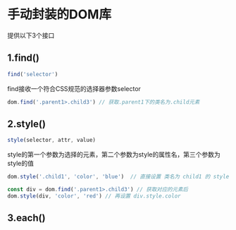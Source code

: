 # 手动封装的DOM库
提供以下3个接口
## 1.find()
```javascript
find('selector')
```
find接收一个符合CSS规范的选择器参数selector
```javascript
dom.find('.parent1>.child3') // 获取.parent1下的类名为.child元素
```
## 2.style()
```javascript
style(selector, attr, value)
```
style的第一个参数为选择的元素，第二个参数为style的属性名，第三个参数为style的值

```javascript
dom.style('.child1', 'color', 'blue')  // 直接设置 类名为 child1 的 style.color`

const div = dom.find('.parent1>.child3') // 获取对应的元素后
dom.style(div, 'color', 'red') // 再设置 div.style.color
```
## 3.each()